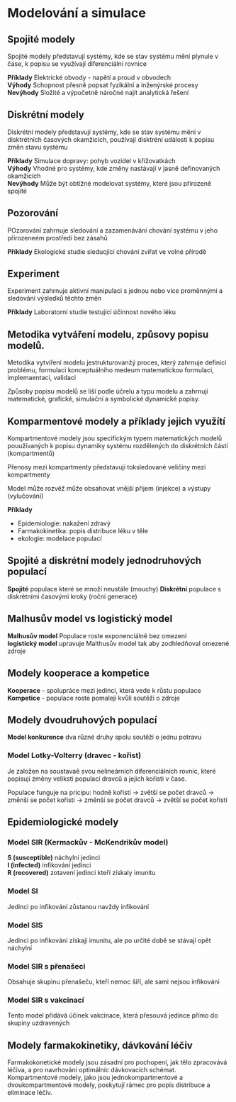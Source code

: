 # Modelování a simulace

## Spojité modely
Spojité modely představují systémy, kde se stav systému mění plynule v čase, k popisu se využívají diferenciální rovnice

**Příklady** Elektrické obvody - napětí a proud v obvodech  
**Výhody** Schopnost přesně popsat fyzikální a inženýrské procesy  
**Nevýhody** Složité a výpočetně náročné najít analytická řešení  

## Diskrétní modely
Diskrétní modely představují systémy, kde se stav systému mění v disktrétních časových okamžicích, používají disktréní události k popisu změn stavu systému

**Příklady** Simulace dopravy: pohyb vozidel v křižovatkách  
**Výhody** Vhodné pro systémy, kde změny nastávají v jasně definovaných okamžicích  
**Nevýhody** Může být obtížné modelovat systémy, které jsou přirozeně spojité

## Pozorování 
POzorování zahrnuje sledování a zazamenávání chování systému v jeho přirozeneém prostředí bez zásahů

**Příklady** Ekologické studie sleducjící chování zvířat  ve volné přírodě

## Experiment
Experiment zahrnuje aktivní manipulaci s jednou nebo více proměnnými a sledování výsledků těchto změn

**Příklady** Laboratorní studie testující účinnost nového léku

## Metodika vytváření modelu, způsovy popisu modelů.
Metodika vytvíření modelu jestrukturovanžý proces, který zahrnuje definici problému, formulaci konceptuálního medeum matematickou formulaci, implemaentaci, validaci

Způsoby popisu modelů se liší podle účrelu a typu modelu a zahrnují matematické, grafické, simulační a symbolické dynamické popisy.

## Komparmentové modely a příklady jejich využítí
Kompartmentové modely jsou specifickým typem matematických modelů pouužívaných k popisu dynamiky systému rozdělených do diskrétních částí (kompartmentů)

Přenosy mezi kompartmenty představují toksledované veličiny mezi kompartmenty

Model může rozvěž může obsahovat vnější příjem (injekce) a výstupy (vylučování)

**Příklady** 
- Epidemiologie: nakažení zdravý
- Farmakokinetika: popis distribuce léku v těle
- ekologie: modelace populací

## Spojité a diskrétní modely jednodruhových populací
**Spojité** populace které se množí neustále (mouchy)
**Diskrétní** populace s diskrétními časovými kroky (roční generace)

## Malhusův model vs logistický model
**Malhusův model** Populace roste exponenciálně bez omezení  
**logistický model** upravuje Malthusův model tak aby zodhledňoval omezené zdroje

## Modely kooperace a kompetice
**Kooperace** - spolupráce mezi jedinci, která vede k růstu populace
**Kompetice** - populace roste pomaleji kvůli soutěži o zdroje

## Modely dvoudruhových populací
**Model konkurence** dva různé druhy spolu soutěží o jednu potravu

### Model Lotky-Volterry (dravec - kořist)
Je založen na soustavaě svou nelineárních diferenciálních rovnic, které popisují změny veliksti populací dravců a jejich kořisti v čase.

Populace funguje na pricipu: hodně kořisti -> zvětší se počet dravců -> změnší se počet kořisti -> změnší se počet dravců -> zvětší se počet kořisti

## Epidemiologické modely

### Model SIR (Kermackův - McKendrikův model)
**S (susceptible)** náchylní jedinci  
**I (infected)** infikování jedinci  
**R (recovered)** zotavení jedinci kteří získaly imunitu

### Model SI
Jedinci po infikování zůstanou navždy infikování

### Model SIS
Jedinci po infikování získají imunitu, ale po určité době se stávají opět náchylní

### Model SIR s přenašeci
Obsahuje skupinu přenašeču, kteří nemoc šíří, ale sami nejsou infikováni

### Model SIR s vakcinací
Tento model přidává účinek vakcinace, která přesouvá jedince přímo do skupiny uzdravených

## Modely farmakokinetiky, dávkování léčiv
Farmakokonetické modely jsou zásadní pro pochopení, jak tělo zpracovává léčiva, a pro navrhování optimálníc dávkovacích schémat.   
Kompartmentové modely, jako jsou jednokompartmentové a dvoukompartmentové modely, poskytují rámec pro popis distribuce a eliminace léčiv.


